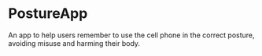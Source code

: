 # PostureApp
An app to help users remember to use the cell phone in the correct posture, avoiding misuse and harming their body.
